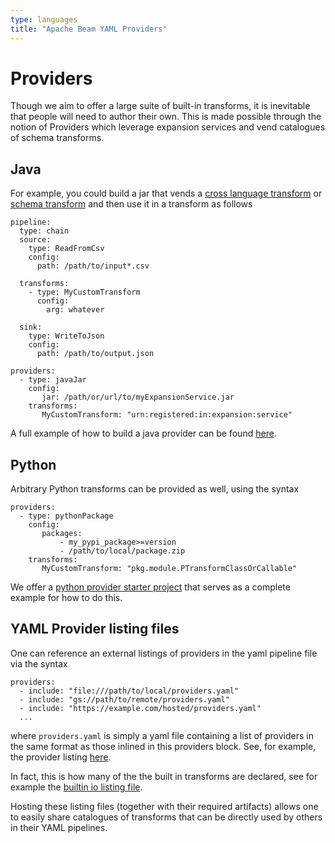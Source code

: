 ```yaml
---
type: languages
title: "Apache Beam YAML Providers"
---
```

<!--
    Licensed to the Apache Software Foundation (ASF) under one
    or more contributor license agreements.  See the NOTICE file
    distributed with this work for additional information
    regarding copyright ownership.  The ASF licenses this file
    to you under the Apache License, Version 2.0 (the
    "License"); you may not use this file except in compliance
    with the License.  You may obtain a copy of the License at

      http://www.apache.org/licenses/LICENSE-2.0

    Unless required by applicable law or agreed to in writing,
    software distributed under the License is distributed on an
    "AS IS" BASIS, WITHOUT WARRANTIES OR CONDITIONS OF ANY
    KIND, either express or implied.  See the License for the
    specific language governing permissions and limitations
    under the License.
-->

# Providers

Though we aim to offer a large suite of built-in transforms, it is inevitable
that people will need to author their own. This is made possible
through the notion of Providers which leverage expansion services and
vend catalogues of schema transforms.

## Java

For example, you could build a jar that vends a
[cross language transform](https://beam.apache.org/documentation/sdks/python-multi-language-pipelines/)
or [schema transform](https://beam.apache.org/releases/javadoc/current/org/apache/beam/sdk/schemas/transforms/SchemaTransformProvider.html)
and then use it in a transform as follows

```
pipeline:
  type: chain
  source:
    type: ReadFromCsv
    config:
      path: /path/to/input*.csv

  transforms:
    - type: MyCustomTransform
      config:
        arg: whatever

  sink:
    type: WriteToJson
    config:
      path: /path/to/output.json

providers:
  - type: javaJar
    config:
       jar: /path/or/url/to/myExpansionService.jar
    transforms:
       MyCustomTransform: "urn:registered:in:expansion:service"
```

A full example of how to build a java provider can be found
[here](https://github.com/apache/beam-starter-java-provider).

## Python

Arbitrary Python transforms can be provided as well, using the syntax

```
providers:
  - type: pythonPackage
    config:
       packages:
           - my_pypi_package>=version
           - /path/to/local/package.zip
    transforms:
       MyCustomTransform: "pkg.module.PTransformClassOrCallable"
```

We offer a [python provider starter project](https://github.com/apache/beam-starter-python-provider)
that serves as a complete example for how to do this.

## YAML Provider listing files

One can reference an external listings of providers in the yaml pipeline file
via the syntax

```
providers:
  - include: "file:///path/to/local/providers.yaml"
  - include: "gs://path/to/remote/providers.yaml"
  - include: "https://example.com/hosted/providers.yaml"
  ...
```

where `providers.yaml` is simply a yaml file containing a list of providers
in the same format as those inlined in this providers block.
See, for example, the provider listing [here](
https://github.com/apache/beam-starter-python-provider/blob/main/examples/provider_listing.yaml).

In fact, this is how many of the the built in transforms are declared,
see for example the [builtin io listing file](
https://github.com/apache/beam/blob/master/sdks/python/apache_beam/yaml/standard_io.yaml).

Hosting these listing files (together with their required artifacts) allows
one to easily share catalogues of transforms that can be directly used
by others in their YAML pipelines.
